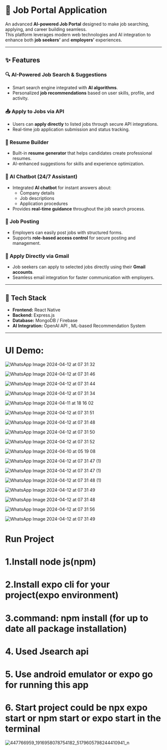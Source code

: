 



# 🏢 Job Portal Application  

An advanced **AI-powered Job Portal** designed to make job searching, applying, and career building seamless.  
This platform leverages modern web technologies and AI integration to enhance both **job seekers’** and **employers’** experiences.  

---

## ✨ Features  

### 🔍 AI-Powered Job Search & Suggestions  
- Smart search engine integrated with **AI algorithms**.  
- Personalized **job recommendations** based on user skills, profile, and activity.  

### 📤 Apply to Jobs via API  
- Users can **apply directly** to listed jobs through secure API integrations.  
- Real-time job application submission and status tracking.  

### 📄 Resume Builder  
- Built-in **resume generator** that helps candidates create professional resumes.  
- AI-enhanced suggestions for skills and experience optimization.  

### 🤖 AI Chatbot (24/7 Assistant)  
- Integrated **AI chatbot** for instant answers about:  
  - Company details  
  - Job descriptions  
  - Application procedures  
- Provides **real-time guidance** throughout the job search process.  

### 📝 Job Posting  
- Employers can easily post jobs with structured forms.  
- Supports **role-based access control** for secure posting and management.  

### 📧 Apply Directly via Gmail  
- Job seekers can apply to selected jobs directly using their **Gmail accounts**.  
- Seamless email integration for faster communication with employers.  

---

## 🚀 Tech Stack  
- **Frontend:** React Native
- **Backend:**  Express.js  
- **Database:** MongoDB / Firebase 
- **AI Integration:** OpenAI API , ML-based Recommendation System  
 

---


# UI Demo:

![WhatsApp Image 2024-04-12 at 07 31 32](https://github.com/bibekbowmick2-2/proconnectease/assets/90594992/797f941c-778e-4780-a5c4-76174f680ca7)


![WhatsApp Image 2024-04-12 at 07 31 46](https://github.com/bibekbowmick2-2/proconnectease/assets/90594992/5ac8c357-f6d3-42f0-9f44-4b606a9679e8)


![WhatsApp Image 2024-04-12 at 07 31 44](https://github.com/bibekbowmick2-2/proconnectease/assets/90594992/1eb5b85f-b753-4a44-9a1c-58ddfaf20be5)


![WhatsApp Image 2024-04-12 at 07 31 34](https://github.com/bibekbowmick2-2/proconnectease/assets/90594992/ded45608-4201-4a5e-a5f2-8fad82de730b)


![WhatsApp Image 2024-04-11 at 18 16 02](https://github.com/bibekbowmick2-2/proconnectease/assets/90594992/866cb15d-a4cd-4776-b555-9470ef6be66f)


![WhatsApp Image 2024-04-12 at 07 31 51](https://github.com/bibekbowmick2-2/proconnectease/assets/90594992/301ba06d-2996-48a6-8a72-e09f7e760c3f)


![WhatsApp Image 2024-04-12 at 07 31 48](https://github.com/bibekbowmick2-2/proconnectease/assets/90594992/997286d3-7c3c-4429-b828-088625e76844)


![WhatsApp Image 2024-04-12 at 07 31 50](https://github.com/bibekbowmick2-2/proconnectease/assets/90594992/c6bbd3ef-142f-42bc-8e1e-1e71d1369ceb)


![WhatsApp Image 2024-04-12 at 07 31 52](https://github.com/bibekbowmick2-2/proconnectease/assets/90594992/2f11ba82-760c-4e12-9eee-b99d0ce9421d)


![WhatsApp Image 2024-04-10 at 05 19 08](https://github.com/bibekbowmick2-2/proconnectease/assets/90594992/efdbabb2-2414-4a61-9d45-907bffe3bbee)


![WhatsApp Image 2024-04-12 at 07 31 47 (1)](https://github.com/bibekbowmick2-2/proconnectease/assets/90594992/43236dc0-ddc0-4ecd-9437-496c85a698c1)


![WhatsApp Image 2024-04-12 at 07 31 47 (1)](https://github.com/bibekbowmick2-2/proconnectease/assets/90594992/b016abd3-33b3-44b8-aba6-41ae67bdb6b2)



![WhatsApp Image 2024-04-12 at 07 31 48 (1)](https://github.com/bibekbowmick2-2/proconnectease/assets/90594992/a68a8784-0f98-4c08-b512-a10b92e3bfbe)


![WhatsApp Image 2024-04-12 at 07 31 49](https://github.com/bibekbowmick2-2/proconnectease/assets/90594992/4ecc96bb-30a3-405e-ba77-9cdbcc6812c5)


![WhatsApp Image 2024-04-12 at 07 31 48](https://github.com/bibekbowmick2-2/proconnectease/assets/90594992/4b5adb49-8bb2-4985-95f8-112f93349177)



![WhatsApp Image 2024-04-12 at 07 31 56](https://github.com/bibekbowmick2-2/proconnectease/assets/90594992/bfac65ae-d519-4ece-bb22-eaee0fc5a125)


![WhatsApp Image 2024-04-12 at 07 31 49](https://github.com/bibekbowmick2-2/proconnectease/assets/90594992/98171402-7658-4a10-b669-d5cac5778ef6)


# Run Project
# 1.Install node js(npm)
# 2.Install expo cli for your project(expo environment)
# 3.command: npm install (for up to date all package installation)
# 4. Used Jsearch api
# 5. Use android emulator or expo go for running this app
# 6. Start project could be npx expo start or npm start or expo start in the terminal


![447766959_1916958078754182_5179605798244410941_n](https://github.com/bibekbowmick2-2/proconnectease/assets/90594992/c1592e99-fb76-49c6-9c4b-bcd1b6386ad8)
